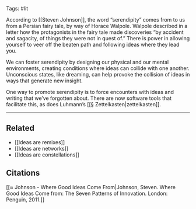 Tags: #lit 

According to [[Steven Johnson]], the word “serendipity” comes from to us from a Persian fairy tale, by way of Horace Walpole. Walpole described in a letter how the protagonists in the fairy tale made discoveries “by accident and sagacity, of things they were not in quest of.” There is power in allowing yourself to veer off the beaten path and following ideas where they lead you.

We can foster serendipity by designing our physical and our mental environments, creating conditions where ideas can collide with one another. Unconscious states, like dreaming, can help provoke the collision of ideas in ways that generate new insight. 

One way to promote serendipity is to force encounters with ideas and writing that we’ve forgotten about. There are now software tools that facilitate this, as does  Luhmann’s [[§ Zettelkasten|zettelkasten]]. 

---
## Related
- [[Ideas are remixes]]
- [[Ideas are networks]]
- [[Ideas are constellations]]

## Citations
[[≈ Johnson - Where Good Ideas Come From|Johnson, Steven. Where Good Ideas Come from: The Seven Patterns of Innovation. London: Penguin, 2011.]]
